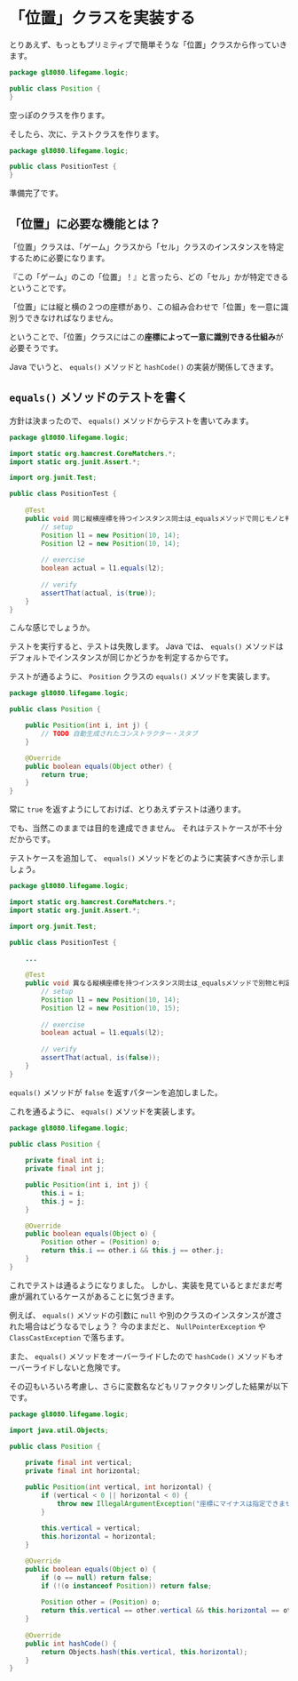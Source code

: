 # 「位置」クラスを実装する
とりあえず、もっともプリミティブで簡単そうな「位置」クラスから作っていきます。

```java
package gl8080.lifegame.logic;

public class Position {
}
```

空っぽのクラスを作ります。

そしたら、次に、テストクラスを作ります。

```java
package gl8080.lifegame.logic;

public class PositionTest {
}
```

準備完了です。

## 「位置」に必要な機能とは？
「位置」クラスは、「ゲーム」クラスから「セル」クラスのインスタンスを特定するために必要になります。

『この「ゲーム」のこの「位置」！』と言ったら、どの「セル」かが特定できるということです。


「位置」には縦と横の２つの座標があり、この組み合わせで「位置」を一意に識別うできなければなりません。

ということで、「位置」クラスにはこの**座標によって一意に識別できる仕組み**が必要そうです。

Java でいうと、 `equals()` メソッドと `hashCode()` の実装が関係してきます。

## `equals()` メソッドのテストを書く
方針は決まったので、 `equals()` メソッドからテストを書いてみます。

```java
package gl8080.lifegame.logic;

import static org.hamcrest.CoreMatchers.*;
import static org.junit.Assert.*;

import org.junit.Test;

public class PositionTest {
    
    @Test
    public void 同じ縦横座標を持つインスタンス同士は_equalsメソッドで同じモノと判定される() throws Exception {
        // setup
        Position l1 = new Position(10, 14);
        Position l2 = new Position(10, 14);
        
        // exercise
        boolean actual = l1.equals(l2);
        
        // verify
        assertThat(actual, is(true));
    }
}
```

こんな感じでしょうか。

テストを実行すると、テストは失敗します。
Java では、 `equals()` メソッドはデフォルトでインスタンスが同じかどうかを判定するからです。

テストが通るように、 `Position` クラスの `equals()` メソッドを実装します。

```java
package gl8080.lifegame.logic;

public class Position {

    public Position(int i, int j) {
        // TODO 自動生成されたコンストラクター・スタブ
    }

    @Override
    public boolean equals(Object other) {
        return true;
    }
}
```

常に `true` を返すようにしておけば、とりあえずテストは通ります。

でも、当然このままでは目的を達成できません。
それはテストケースが不十分だからです。

テストケースを追加して、 `equals()` メソッドをどのように実装すべきか示しましょう。

```java
package gl8080.lifegame.logic;

import static org.hamcrest.CoreMatchers.*;
import static org.junit.Assert.*;

import org.junit.Test;

public class PositionTest {
    
    ...

    @Test
    public void 異なる縦横座標を持つインスタンス同士は_equalsメソッドで別物と判定される() throws Exception {
        // setup
        Position l1 = new Position(10, 14);
        Position l2 = new Position(10, 15);
        
        // exercise
        boolean actual = l1.equals(l2);
        
        // verify
        assertThat(actual, is(false));
    }
}
```

`equals()` メソッドが `false` を返すパターンを追加しました。

これを通るように、 `equals()` メソッドを実装します。

```java
package gl8080.lifegame.logic;

public class Position {
    
    private final int i;
    private final int j;

    public Position(int i, int j) {
        this.i = i;
        this.j = j;
    }

    @Override
    public boolean equals(Object o) {
        Position other = (Position) o;
        return this.i == other.i && this.j == other.j;
    }
}
```

これでテストは通るようになりました。
しかし、実装を見ているとまだまだ考慮が漏れているケースがあることに気づきます。

例えば、 `equals()` メソッドの引数に `null` や別のクラスのインスタンスが渡された場合はどうなるでしょう？
今のままだと、 `NullPointerException` や `ClassCastException` で落ちます。

また、 `equals()` メソッドをオーバーライドしたので `hashCode()` メソッドもオーバーライドしないと危険です。

その辺もいろいろ考慮し、さらに変数名などもリファクタリングした結果が以下です。

```java
package gl8080.lifegame.logic;

import java.util.Objects;

public class Position {
    
    private final int vertical;
    private final int horizontal;

    public Position(int vertical, int horizontal) {
        if (vertical < 0 || horizontal < 0) {
            throw new IllegalArgumentException("座標にマイナスは指定できません (" + vertical + ", " + horizontal + ")");
        }
        
        this.vertical = vertical;
        this.horizontal = horizontal;
    }

    @Override
    public boolean equals(Object o) {
        if (o == null) return false;
        if (!(o instanceof Position)) return false;
        
        Position other = (Position) o;
        return this.vertical == other.vertical && this.horizontal == other.horizontal;
    }
    
    @Override
    public int hashCode() {
        return Objects.hash(this.vertical, this.horizontal);
    }
}
```


